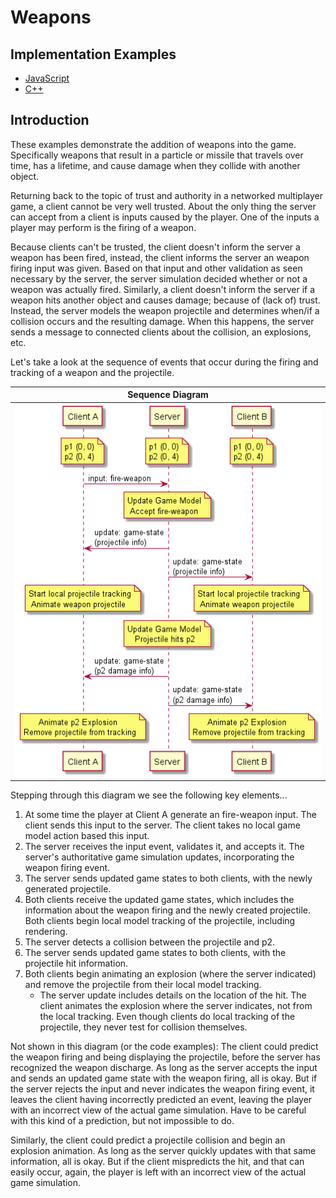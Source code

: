 # Weapons

## Implementation Examples

* [JavaScript](https://github.com/ProfPorkins/GameTech/tree/master/JavaScript/Multiplayer/Step%205%20-%20Weapons)
* [C++](https://github.com/ProfPorkins/GameTech/tree/master/C%2B%2B/Multiplayer/Step%205%20-%20Weapons)

## Introduction

These examples demonstrate the addition of weapons into the game.  Specifically weapons that result in a particle or missile that travels over time, has a lifetime, and cause damage when they collide with another object.

Returning back to the topic of trust and authority in a networked multiplayer game, a client cannot be very well trusted.  About the only thing the server can accept from a client is inputs caused by the player.  One of the inputs a player may perform is the firing of a weapon.

Because clients can't be trusted, the client doesn't inform the server a weapon has been fired, instead, the client informs the server an weapon firing input was given.  Based on that input and other validation as seen necessary by the server, the server simulation decided whether or not a weapon was actually fired.  Similarly, a client doesn't inform the server if a weapon hits another object and causes damage; because of (lack of) trust.  Instead, the server models the weapon projectile and determines when/if a collision occurs and the resulting damage.  When this happens, the server sends a message to connected clients about the collision, an explosions, etc.

Let's take a look at the sequence of events that occur during the firing and tracking of a weapon and the projectile.


Sequence Diagram |
-----------------|
![Weapon Firing - Sequence](https://github.com/ProfPorkins/GameTech/blob/master/doc/Multiplayer/images/Weapon%20Firing%20-%20Sequence.png) |

Stepping through this diagram we see the following key elements...

1. At some time the player at Client A generate an fire-weapon input.  The client sends this input to the server.  The client takes no local game model action based this input.
1. The server receives the input event, validates it, and accepts it.  The server's authoritative game simulation updates, incorporating the weapon firing event.
1. The server sends updated game states to both clients, with the newly generated projectile.
1. Both clients receive the updated game states, which includes the information about the weapon firing and the newly created projectile.  Both clients begin local model tracking of the projectile, including rendering.
1. The server detects a collision between the projectile and p2.
1. The server sends updated game states to both clients, with the projectile hit information.
1. Both clients begin animating an explosion (where the server indicated) and remove the projectile from their local model tracking.
   * The server update includes details on the location of the hit.  The client animates the explosion where the server indicates, not from the local tracking.  Even though clients do local tracking of the projectile, they never test for collision themselves.

Not shown in this diagram (or the code examples): The client could predict the weapon firing and being displaying the projectile, before the server has recognized the weapon discharge.  As long as the server accepts the input and sends an updated game state with the weapon firing, all is okay.  But if the server rejects the input and never indicates the weapon firing event, it leaves the client having incorrectly predicted an event, leaving the player with an incorrect view of the actual game simulation.  Have to be careful with this kind of a prediction, but not impossible to do.

Similarly, the client could predict a projectile collision and begin an explosion animation.  As long as the server quickly updates with that same information, all is okay.  But if the client mispredicts the hit, and that can easily occur, again, the player is left with an incorrect view of the actual game simulation.
